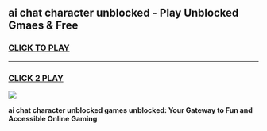 
## ai chat character unblocked - Play Unblocked Gmaes & Free
<h3>
<a href="https://news.freeplayer.one?title=ai_chat_character_unblocked&ref=23F">CLICK TO PLAY</a></h3>
<hr>

<h3>
<a href="https://news.freeplayer.one?title=ai_chat_character_unblocked&ref=23F">CLICK 2 PLAY</a>
  
</h3>

<a href="https://news.freeplayer.one?title=ai_chat_character_unblocked&ref=23F/"><img src="https://clearcache.store/games.png"></a>


**ai chat character unblocked games unblocked: Your Gateway to Fun and Accessible Online Gaming**
